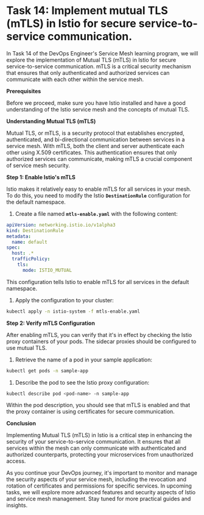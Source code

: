 # Task 14: Implement mutual TLS (mTLS) in Istio for secure service-to-service communication.

In Task 14 of the DevOps Engineer's Service Mesh learning program, we will explore the implementation of Mutual TLS (mTLS) in Istio for secure service-to-service communication. mTLS is a critical security mechanism that ensures that only authenticated and authorized services can communicate with each other within the service mesh.

**Prerequisites**

Before we proceed, make sure you have Istio installed and have a good understanding of the Istio service mesh and the concepts of mutual TLS.

**Understanding Mutual TLS (mTLS)**

Mutual TLS, or mTLS, is a security protocol that establishes encrypted, authenticated, and bi-directional communication between services in a service mesh. With mTLS, both the client and server authenticate each other using X.509 certificates. This authentication ensures that only authorized services can communicate, making mTLS a crucial component of service mesh security.

**Step 1: Enable Istio's mTLS**

Istio makes it relatively easy to enable mTLS for all services in your mesh. To do this, you need to modify the Istio **`DestinationRule`** configuration for the default namespace.

1. Create a file named **`mtls-enable.yaml`** with the following content:

```yaml
apiVersion: networking.istio.io/v1alpha3
kind: DestinationRule
metadata:
  name: default
spec:
  host: .*
  trafficPolicy:
    tls:
      mode: ISTIO_MUTUAL
```

This configuration tells Istio to enable mTLS for all services in the default namespace.

1. Apply the configuration to your cluster:

```bash
kubectl apply -n istio-system -f mtls-enable.yaml
```

**Step 2: Verify mTLS Configuration**

After enabling mTLS, you can verify that it's in effect by checking the Istio proxy containers of your pods. The sidecar proxies should be configured to use mutual TLS.

1. Retrieve the name of a pod in your sample application:

```bash
kubectl get pods -n sample-app
```

1. Describe the pod to see the Istio proxy configuration:

```bash
kubectl describe pod <pod-name> -n sample-app
```

Within the pod description, you should see that mTLS is enabled and that the proxy container is using certificates for secure communication.

**Conclusion**

Implementing Mutual TLS (mTLS) in Istio is a critical step in enhancing the security of your service-to-service communication. It ensures that all services within the mesh can only communicate with authenticated and authorized counterparts, protecting your microservices from unauthorized access.

As you continue your DevOps journey, it's important to monitor and manage the security aspects of your service mesh, including the revocation and rotation of certificates and permissions for specific services. In upcoming tasks, we will explore more advanced features and security aspects of Istio and service mesh management. Stay tuned for more practical guides and insights.